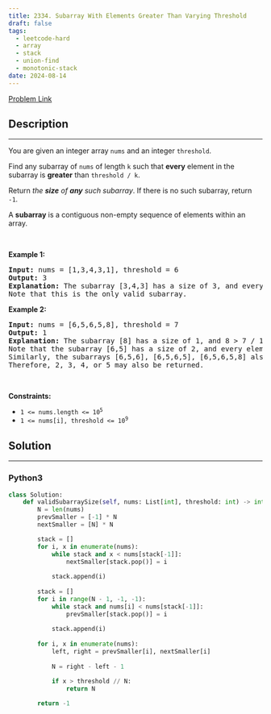 ```yaml
---
title: 2334. Subarray With Elements Greater Than Varying Threshold
draft: false
tags: 
  - leetcode-hard
  - array
  - stack
  - union-find
  - monotonic-stack
date: 2024-08-14
---
```


[Problem Link](https://leetcode.com/problems/subarray-with-elements-greater-than-varying-threshold/)

## Description

---
<p>You are given an integer array <code>nums</code> and an integer <code>threshold</code>.</p>

<p>Find any subarray of <code>nums</code> of length <code>k</code> such that <strong>every</strong> element in the subarray is <strong>greater</strong> than <code>threshold / k</code>.</p>

<p>Return<em> the <strong>size</strong> of <strong>any</strong> such subarray</em>. If there is no such subarray, return <code>-1</code>.</p>

<p>A <strong>subarray</strong> is a contiguous non-empty sequence of elements within an array.</p>

<p>&nbsp;</p>
<p><strong class="example">Example 1:</strong></p>

<pre>
<strong>Input:</strong> nums = [1,3,4,3,1], threshold = 6
<strong>Output:</strong> 3
<strong>Explanation:</strong> The subarray [3,4,3] has a size of 3, and every element is greater than 6 / 3 = 2.
Note that this is the only valid subarray.
</pre>

<p><strong class="example">Example 2:</strong></p>

<pre>
<strong>Input:</strong> nums = [6,5,6,5,8], threshold = 7
<strong>Output:</strong> 1
<strong>Explanation:</strong> The subarray [8] has a size of 1, and 8 &gt; 7 / 1 = 7. So 1 is returned.
Note that the subarray [6,5] has a size of 2, and every element is greater than 7 / 2 = 3.5. 
Similarly, the subarrays [6,5,6], [6,5,6,5], [6,5,6,5,8] also satisfy the given conditions.
Therefore, 2, 3, 4, or 5 may also be returned.</pre>

<p>&nbsp;</p>
<p><strong>Constraints:</strong></p>

<ul>
	<li><code>1 &lt;= nums.length &lt;= 10<sup>5</sup></code></li>
	<li><code>1 &lt;= nums[i], threshold &lt;= 10<sup>9</sup></code></li>
</ul>


## Solution

---
### Python3
``` py title='subarray-with-elements-greater-than-varying-threshold'
class Solution:
    def validSubarraySize(self, nums: List[int], threshold: int) -> int:
        N = len(nums)
        prevSmaller = [-1] * N
        nextSmaller = [N] * N

        stack = []
        for i, x in enumerate(nums):
            while stack and x < nums[stack[-1]]:
                nextSmaller[stack.pop()] = i
            
            stack.append(i)
        
        stack = []
        for i in range(N - 1, -1, -1):
            while stack and nums[i] < nums[stack[-1]]:
                prevSmaller[stack.pop()] = i
            
            stack.append(i)
        
        for i, x in enumerate(nums):
            left, right = prevSmaller[i], nextSmaller[i]
        
            N = right - left - 1

            if x > threshold // N:
                return N
        
        return -1

```

